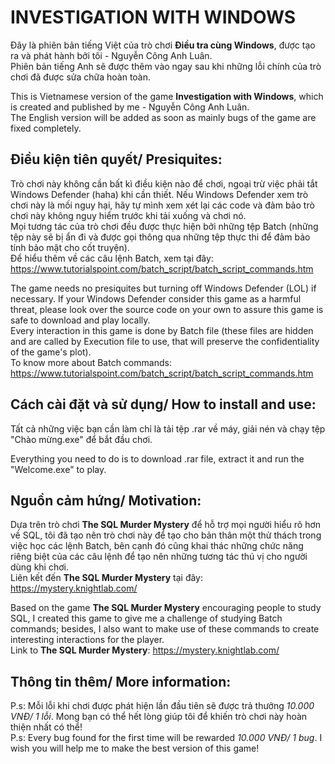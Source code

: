 # INVESTIGATION WITH WINDOWS  
Đây là phiên bản tiếng Việt của trò chơi **Điều tra cùng Windows**, được tạo ra và phát hành bởi tôi - Nguyễn Công Anh Luân.  
Phiên bản tiếng Anh sẽ được thêm vào ngay sau khi những lỗi chính của trò chơi đã được sửa chữa hoàn toàn.  
  
This is Vietnamese version of the game **Investigation with Windows**, which is created and published by me - Nguyễn Công Anh Luân.  
The English version will be added as soon as mainly bugs of the game are fixed completely.  
  
## Điều kiện tiên quyết/ Presiquites:
Trò chơi này không cần bất kì điều kiện nào để chơi, ngoại trừ việc phải tắt Windows Defender (haha) khi cần thiết. Nếu Windows Defender xem trò chơi này là mối nguy hại, hãy tự mình xem xét lại các code và đảm bảo trò chơi này không nguy hiểm trước khi tải xuống và chơi nó.  
Mọi tương tác của trò chơi đều được thực hiện bởi những tệp Batch (những tệp này sẽ bị ẩn đi và được gọi thông qua những tệp thực thi để đảm bảo tính bảo mật cho cốt truyện).  
Để hiểu thêm về các câu lệnh Batch, xem tại đây: <https://www.tutorialspoint.com/batch_script/batch_script_commands.htm>  
  
The game needs no presiquites but turning off Windows Defender (LOL) if necessary. If your Windows Defender consider this game as a harmful threat, please look over the source code on your own to assure this game is safe to download and play locally.  
Every interaction in this game is done by Batch file (these files are hidden and are called by Execution file to use, that will preserve the confidentiality of the game's plot).  
To know more about Batch commands: <https://www.tutorialspoint.com/batch_script/batch_script_commands.htm>  
  
## Cách cài đặt và sử dụng/ How to install and use:
Tất cả những việc bạn cần làm chỉ là tải tệp .rar về máy, giải nén và chạy tệp "Chào mừng.exe" để bắt đầu chơi.  
  
Everything you need to do is to download .rar file, extract it and run the "Welcome.exe" to play.  
  
## Nguồn cảm hứng/ Motivation:
Dựa trên trò chơi **The SQL Murder Mystery** để hỗ trợ mọi người hiểu rõ hơn về SQL, tôi đã tạo nên trò chơi này để tạo cho bản thân một thử thách trong việc học các lệnh Batch, bên cạnh đó cũng khai thác những chức năng riêng biệt của các câu lệnh để tạo nên những tương tác thú vị cho người dùng khi chơi.  
Liên kết đến **The SQL Murder Mystery** tại đây: <https://mystery.knightlab.com/>  
  
Based on the game **The SQL Murder Mystery** encouraging people to study SQL, I created this game to give me a challenge of studying Batch commands; besides, I also want to make use of these commands to create interesting interactions for the player.  
Link to **The SQL Murder Mystery**: <https://mystery.knightlab.com/>  
  
## Thông tin thêm/ More information:  
P.s: Mỗi lỗi khi chơi được phát hiện lần đầu tiên sẽ được trả thưởng *10.000 VNĐ/ 1 lỗi*. Mong bạn có thể hết lòng giúp tôi để khiến trò chơi này hoàn thiện nhất có thể!  
P.s: Every bug found for the first time will be rewarded *10.000 VNĐ/ 1 bug*. I wish you will help me to make the best version of this game!
